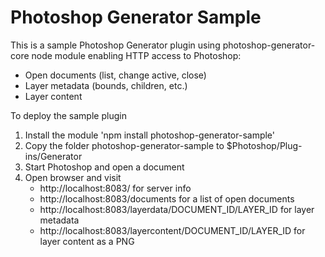 # Photoshop Generator Sample
This is a sample Photoshop Generator plugin using photoshop-generator-core node module enabling HTTP access to Photoshop:
- Open documents (list, change active, close)
- Layer metadata (bounds, children, etc.)
- Layer content 

To deploy the sample plugin 
1) Install the module 'npm install photoshop-generator-sample'
3) Copy the folder photoshop-generator-sample to $Photoshop/Plug-ins/Generator
4) Start Photoshop and open a document
5) Open browser and visit
   - http://localhost:8083/ for server info
   - http://localhost:8083/documents for a list of open documents
   - http://localhost:8083/layerdata/DOCUMENT_ID/LAYER_ID for layer metadata
   - http://localhost:8083/layercontent/DOCUMENT_ID/LAYER_ID for layer content as a PNG

